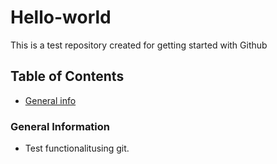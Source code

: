 # Hello-world
This is a test repository created for getting started with Github

## Table of Contents
* [General info](#general-information)






### General Information
- Test functionalitusing git.

